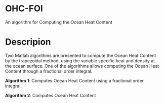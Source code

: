 # OHC-FOI

An algorithm for Computing the Ocean Heat Content

# Descripion

Two Matlab algorithms are presented to compute the Ocean Heat Content by the trapezoidal method, using the variable specific heat and density at the ocean surface. One of the algorithms allows computing the Ocean Heat Content through a fractional order integral.

**Algorithm 1**: Computes Ocean Heat Content using a fractional order integral.

**Algorithm 2**: Computes Ocean Heat Content

